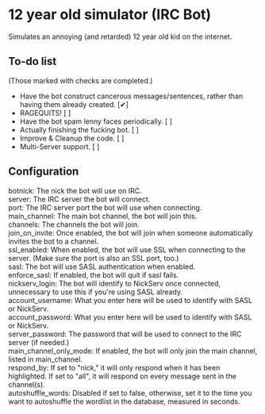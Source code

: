 # 12 year old simulator (IRC Bot)
Simulates an annoying (and retarded) 12 year old kid on the internet.


## To-do list
(Those marked with checks are completed.)

* Have the bot construct cancerous messages/sentences, rather than having them already created. [✔]
* RAGEQUITS! [ ]
* Have the bot spam lenny faces periodically. [ ]
* Actually finishing the fucking bot. [ ]
* Improve & Cleanup the code. [ ]
* Multi-Server support. [ ]

## Configuration

botnick: The nick the bot will use on IRC.
<br>
server: The IRC server the bot will connect.
<br>
port: The IRC server port the bot will use when connecting.
<br>
main_channel: The main bot channel, the bot will join this.
<br>
channels: The channels the bot will join.
<br>
join_on_invite: Once enabled, the bot will join when someone automatically invites the bot to a channel.
<br>
ssl_enabled: When enabled, the bot will use SSL when connecting to the server. (Make sure the port is also an SSL port, too.)
<br>
sasl: The bot will use SASL authentication when enabled.
<br>
enforce_sasl: If enabled, the bot will quit if sasl fails.
<br>
nickserv_login: The bot will identify to NickServ once connected, unnecessary to use this if you're using SASL already.
<br>
account_username: What you enter here will be used to identify with SASL or NickServ.
<br>
account_password: What you enter here will be used to identify with SASL or NickServ.
<br>
server_password: The password that will be used to connect to the IRC server (if needed.)
<br>
main_channel_only_mode: If enabled, the bot will only join the main channel, listed in main_channel.
<br>
respond_by: If set to "nick," it will only respond when it has been highlighted. If set to "all", it will respond on every message sent in the channel(s).
<br>
autoshuffle_words: Disabled if set to false, otherwise, set it to the time you want to autoshuffle the wordlist in the database, measured in seconds.
